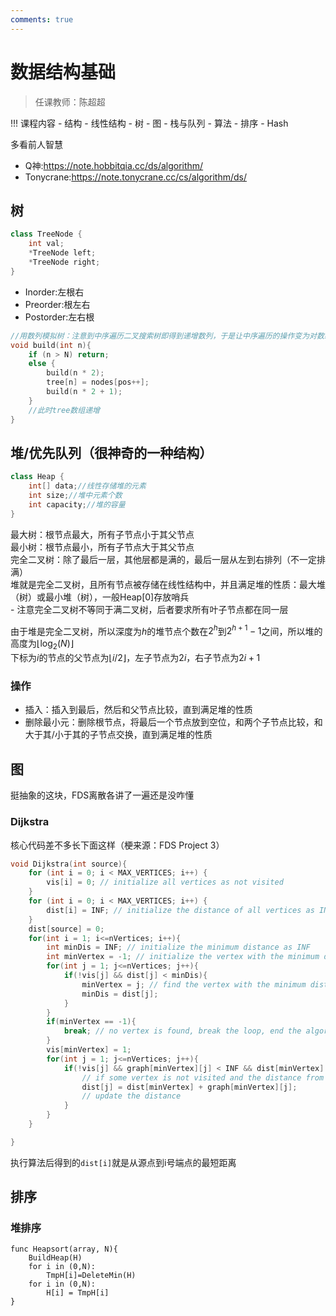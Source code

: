 ```yaml
---
comments: true
---
```


# 数据结构基础

> 任课教师：陈超超

!!! 课程内容
    - 结构
      - 线性结构
      - 树
      - 图
      - 栈与队列
    - 算法
      - 排序
      - Hash 

多看前人智慧

- Q神:https://note.hobbitqia.cc/ds/algorithm/  
- Tonycrane:https://note.tonycrane.cc/cs/algorithm/ds/  

## 树
```C++
class TreeNode {
    int val;
    *TreeNode left;
    *TreeNode right;
}
```

- Inorder:左根右
- Preorder:根左右
- Postorder:左右根

```C
//用数列模拟树：注意到中序遍历二叉搜索树即得到递增数列，于是让中序遍历的操作变为对数组赋值
void build(int n){
    if (n > N) return;
    else {
        build(n * 2);
        tree[n] = nodes[pos++];
        build(n * 2 + 1);
    }
    //此时tree数组递增
}
```

## 堆/优先队列（很神奇的一种结构）
```C++
class Heap {
    int[] data;//线性存储堆的元素
    int size;//堆中元素个数
    int capacity;//堆的容量
}
```
最大树：根节点最大，所有子节点小于其父节点  
最小树：根节点最小，所有子节点大于其父节点  
完全二叉树：除了最后一层，其他层都是满的，最后一层从左到右排列（不一定排满）  
堆就是完全二叉树，且所有节点被存储在线性结构中，并且满足堆的性质：最大堆（树）或最小堆（树），一般Heap[0]存放哨兵  
    - 注意完全二叉树不等同于满二叉树，后者要求所有叶子节点都在同一层

由于堆是完全二叉树，所以深度为$h$的堆节点个数在$2^h$到$2^{h+1}-1$之间，所以堆的高度为$\lfloor \log_2(N) \rfloor$  
下标为$i$的节点的父节点为$\lfloor i/2 \rfloor$，左子节点为$2i$，右子节点为$2i+1$

### 操作
- 插入：插入到最后，然后和父节点比较，直到满足堆的性质
- 删除最小元：删除根节点，将最后一个节点放到空位，和两个子节点比较，和大于其/小于其的子节点交换，直到满足堆的性质

## 图
挺抽象的这块，FDS离散各讲了一遍还是没咋懂
### Dijkstra
核心代码差不多长下面这样（梗来源：FDS Project 3）  

```c
void Dijkstra(int source){
    for (int i = 0; i < MAX_VERTICES; i++) {
        vis[i] = 0; // initialize all vertices as not visited
    }
    for (int i = 0; i < MAX_VERTICES; i++) {
        dist[i] = INF; // initialize the distance of all vertices as INF
    }
    dist[source] = 0;
    for(int i = 1; i<=nVertices; i++){
        int minDis = INF; // initialize the minimum distance as INF
        int minVertex = -1; // initialize the vertex with the minimum distance as -1
        for(int j = 1; j<=nVertices; j++){
            if(!vis[j] && dist[j] < minDis){
                minVertex = j; // find the vertex with the minimum distance
                minDis = dist[j];
            }
        }
        if(minVertex == -1){
            break; // no vertex is found, break the loop, end the algorithm
        }
        vis[minVertex] = 1;
        for(int j = 1; j<=nVertices; j++){
            if(!vis[j] && graph[minVertex][j] < INF && dist[minVertex] + graph[minVertex][j] < dist[j]){
                // if some vertex is not visited and the distance from the source to the vertex is shorter than the current distance
                dist[j] = dist[minVertex] + graph[minVertex][j]; 
                // update the distance
            }
        }
    }

}
```
执行算法后得到的`dist[i]`就是从源点到i号端点的最短距离

## 排序
### 堆排序
```
func Heapsort(array, N){
    BuildHeap(H)
    for i in (0,N):
        TmpH[i]=DeleteMin(H)
    for i in (0,N):
        H[i] = TmpH[i]
}
```